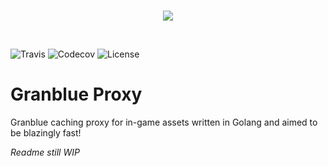 <br>
<p align="center"><img src="https://raw.githubusercontent.com/Frizz925/gbf-proxy/master/res/architecture-rev2.png"></p>
<br>

![Travis](https://img.shields.io/travis/Frizz925/gbf-proxy.svg?style=flat-square)
![Codecov](https://img.shields.io/codecov/c/gh/Frizz925/gbf-proxy.svg?style=flat-square)
![License](https://img.shields.io/github/license/Frizz925/gbf-proxy.svg?style=flat-square)

# Granblue Proxy
Granblue caching proxy for in-game assets written in Golang and aimed to be blazingly fast!

*Readme still WIP*
